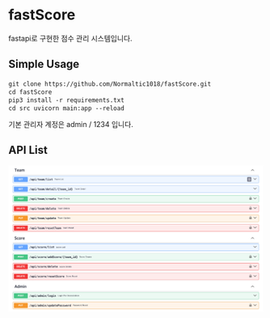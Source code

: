 # fastScore

fastapi로 구현한 점수 관리 시스템입니다.

## Simple Usage

    git clone https://github.com/Normaltic1018/fastScore.git
    cd fastScore
    pip3 install -r requirements.txt
    cd src uvicorn main:app --reload

기본 관리자 계정은 admin / 1234 입니다.

## API List

![image](./screenshots/APIList.png)
